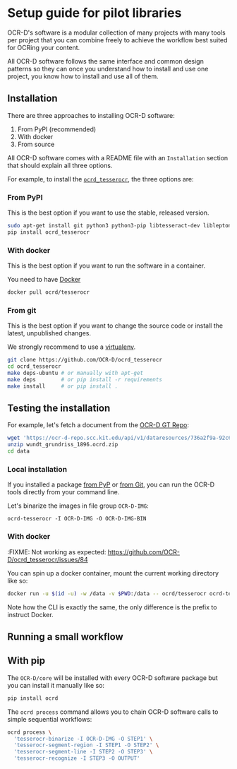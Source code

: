 # Setup guide for pilot libraries

OCR-D's software is a modular collection of many projects with many tools per
project that you can combine freely to achieve the workflow best suited for
OCRing your content.

All OCR-D software follows the same interface and common design patterns so
they can once you understand how to install and use one project, you know
how to install and use all of them.

## Installation

There are three approaches to installing OCR-D software:

  1) From PyPI (recommended)
  2) With docker
  3) From source

All OCR-D software comes with a README file with an `Installation` section that
should explain all three options.

For example, to install the
[`ocrd_tesserocr`](https://github.com/OCR-D/ocrd_tesserocr), the three options
are:

### From PyPI

This is the best option if you want to use the stable, released version.

```sh
sudo apt-get install git python3 python3-pip libtesseract-dev libleptonica-dev tesseract-ocr-eng tesseract-ocr wget
pip install ocrd_tesserocr
```

### With docker

This is the best option if you want to run the software in a container.

You need to have [Docker](https://docs.docker.com/install/linux/docker-ce/ubuntu/)

```sh
docker pull ocrd/tesserocr
```

### From git 

This is the best option if you want to change the source code or install the latest, unpublished changes.

We strongly recommend to use a [virtualenv](https://virtualenv.pypa.io/en/stable/userguide/).

```sh
git clone https://github.com/OCR-D/ocrd_tesserocr
cd ocrd_tesserocr
make deps-ubuntu # or manually with apt-get
make deps        # or pip install -r requirements
make install     # or pip install .
```

## Testing the installation

For example, let's fetch a document from the [OCR-D GT Repo](https://ocr-d-repo.scc.kit.edu/api/v1/metastore/bagit/):

```sh
wget 'https://ocr-d-repo.scc.kit.edu/api/v1/dataresources/736a2f9a-92c6-4fe3-a457-edfa3eab1fe3/data/wundt_grundriss_1896.ocrd.zip'
unzip wundt_grundriss_1896.ocrd.zip
cd data
```

### Local installation

If you installed a package [from PyP](#from-pypi) or [from Git](#from-git), you
can run the OCR-D tools directly from your command line.

Let's binarize the images in file group `OCR-D-IMG`:

```
ocrd-tesserocr -I OCR-D-IMG -O OCR-D-IMG-BIN
```

### With docker

:FIXME: Not working as expected: https://github.com/OCR-D/ocrd_tesserocr/issues/84

You can spin up a docker container, mount the current working directory like so:


```sh
docker run -u $(id -u) -w /data -v $PWD:/data -- ocrd/tesserocr ocrd-tesserocr-binarize -I OCR-D-IMG -O OCR-D-IMG-BIN-DOCKER
```

Note how the CLI is exactly the same, the only difference is the prefix to instruct Docker.

## Running a small workflow

## With pip

The `OCR-D/core` will be installed with every OCR-D software package but you can install it manually like so:

```sh
pip install ocrd
```

The `ocrd process` command allows you to chain OCR-D software calls to simple sequential workflows:

```sh
ocrd process \
  'tesserocr-binarize -I OCR-D-IMG -O STEP1' \
  'tesserocr-segment-region -I STEP1 -O STEP2' \
  'tesserocr-segment-line -I STEP2 -O STEP3' \
  'tesserocr-recognize -I STEP3 -O OUTPUT' 
```
